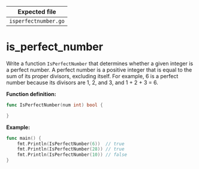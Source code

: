 | Expected file        |
| -------------------- |
| `isperfectnumber.go` |

# is_perfect_number

Write a function `IsPerfectNumber` that determines whether a given integer is a perfect number. A perfect number is a positive integer that is equal to the sum of its proper divisors, excluding itself. For example, 6 is a perfect number because its divisors are 1, 2, and 3, and 1 + 2 + 3 = 6.

**Function definition:**

```go
func IsPerfectNumber(num int) bool {

}
```

**Example:**

```go
func main() {
    fmt.Println(IsPerfectNumber(6))  // true
    fmt.Println(IsPerfectNumber(28)) // true
    fmt.Println(IsPerfectNumber(10)) // false
}
```
